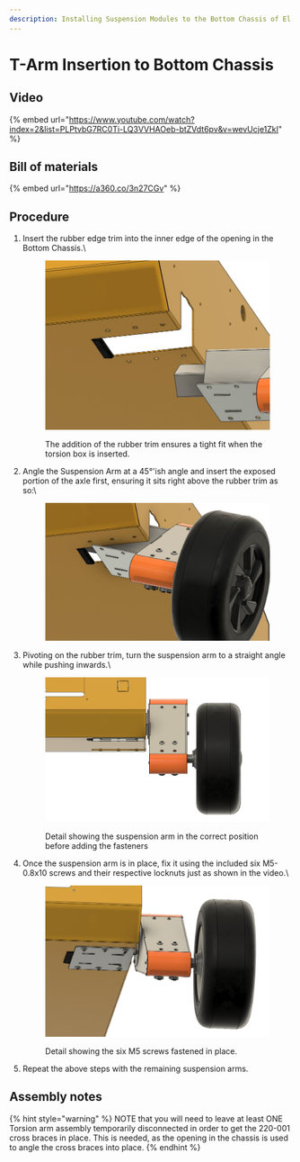 ```yaml
---
description: Installing Suspension Modules to the Bottom Chassis of El Mandadero.
---
```


# T-Arm Insertion to Bottom Chassis

## Video

{% embed url="https://www.youtube.com/watch?index=2&list=PLPtvbG7RC0Ti-LQ3VVHAOeb-btZVdt6pv&v=wevUcje1ZkI" %}

## Bill of materials

{% embed url="https://a360.co/3n27CGv" %}

## Procedure

1.  Insert the rubber edge trim into the inner edge of the opening in the Bottom Chassis.\


    <figure><img src="../../../.gitbook/assets/image (1) (1).png" alt=""><figcaption><p>The addition of the rubber trim ensures a tight fit when the torsion box is inserted.</p></figcaption></figure>
2.  Angle the Suspension Arm at a 45°'ish angle and insert the exposed portion of the axle first, ensuring it sits right above the rubber trim as so:\


    <figure><img src="../../../.gitbook/assets/image.png" alt=""><figcaption></figcaption></figure>
3.  Pivoting on the rubber trim, turn the suspension arm to a straight angle while pushing inwards.\


    <figure><img src="../../../.gitbook/assets/image (4) (1).png" alt=""><figcaption><p>Detail showing the suspension arm in the correct position before adding the fasteners</p></figcaption></figure>
4.  Once the suspension arm is in place, fix it using the included six M5-0.8x10 screws and their respective locknuts just as shown in the video.\


    <figure><img src="../../../.gitbook/assets/image (3) (1).png" alt=""><figcaption><p>Detail showing the six M5 screws fastened in place.</p></figcaption></figure>
5.  Repeat the above steps with the remaining suspension arms.



## Assembly notes

{% hint style="warning" %}
NOTE that you will need to leave at least ONE Torsion arm assembly temporarily disconnected in order to get the 220-001 cross braces in place. This is needed, as the opening in the chassis is used to angle the cross braces into place.&#x20;
{% endhint %}

